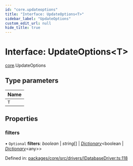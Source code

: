 ```yaml
---
id: "core.updateoptions"
title: "Interface: UpdateOptions<T>"
sidebar_label: "UpdateOptions"
custom_edit_url: null
hide_title: true
---
```


# Interface: UpdateOptions<T\>

[core](../modules/core.md).UpdateOptions

## Type parameters

Name |
:------ |
`T` |

## Properties

### filters

• `Optional` **filters**: *boolean* \| *string*[] \| [*Dictionary*](../modules/core.md#dictionary)<boolean \| [*Dictionary*](../modules/core.md#dictionary)<any\>\>

Defined in: [packages/core/src/drivers/IDatabaseDriver.ts:118](https://github.com/mikro-orm/mikro-orm/blob/bcf1a0899b/packages/core/src/drivers/IDatabaseDriver.ts#L118)
